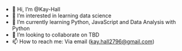 - 👋 Hi, I’m @Kay-Hall
- 👀 I’m interested in learning data science
- 🌱 I’m currently learning Python, JavaScript and Data Analysis with Python
- 💞️ I’m looking to collaborate on TBD
- 📫 How to reach me: Via email (kay.hall2796@gmail.com)

<!---
Kay-Hall/Kay-Hall is a ✨ special ✨ repository because its `README.md` (this file) appears on your GitHub profile.
You can click the Preview link to take a look at your changes.
--->
